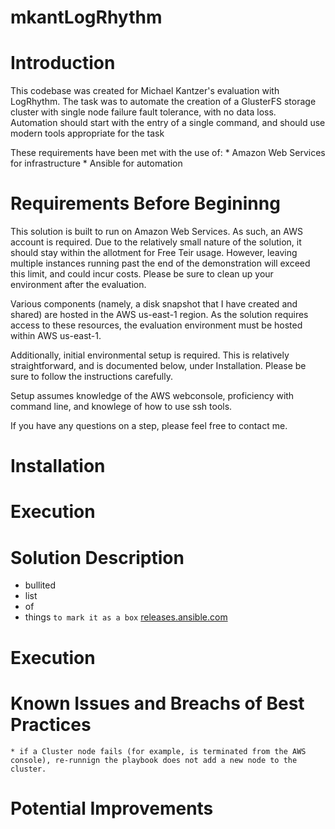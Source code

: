 # mkantLogRhythm

Introduction
=======

This codebase was created for Michael Kantzer's evaluation with LogRhythm. The task was to automate the creation of a GlusterFS storage cluster with single node failure fault tolerance, with no data loss. Automation should start with the entry of a single command, and should use modern tools appropriate for the task

These requirements have been met with the use of:
	* Amazon Web Services for infrastructure
	* Ansible for automation


Requirements Before Begininng
=================

This solution is built to run on Amazon Web Services. As such, an AWS account is required. Due to the relatively small nature of the solution, it should stay within the allotment for Free Teir usage. However, leaving multiple instances running past the end of the demonstration will exceed this limit, and could incur costs. Please be sure to clean up your environment after the evaluation. 

Various components (namely, a disk snapshot that I have created and shared) are hosted in the AWS us-east-1 region. As the solution requires access to these resources, the evaluation environment must be hosted within AWS us-east-1. 

Additionally, initial environmental setup is required. This is relatively straightforward, and is documented below, under Installation. Please be sure to follow the instructions carefully. 

Setup assumes knowledge of the AWS webconsole, proficiency with command line, and knowlege of how to use ssh tools. 

If you have any questions on a step, please feel free to contact me. 


Installation
============





Execution
==================






Solution Description
======================








   * bullited
   * list
   * of
   * things
   `to mark it as a box`
    [releases.ansible.com](https://releases.ansible.com/ansible)

Execution
===========


Known Issues and Breachs of Best Practices
=======
	

	* if a Cluster node fails (for example, is terminated from the AWS console), re-runnign the playbook does not add a new node to the cluster. 


Potential Improvements
=======